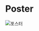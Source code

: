# Poster
![포스터](https://github.com/user-attachments/assets/bff973c4-1291-4ff1-93dd-3045eaa6f3b3)
